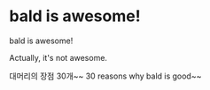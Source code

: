# bald is awesome!

bald is awesome!

Actually, it's not awesome.

대머리의 장점 30개~~
30 reasons why bald is good~~
